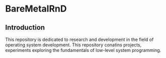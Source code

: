 # BareMetalRnD

## Introduction
This repository is dedicated to research and development in the field of operating system development. This repository conatins projects, experiments exploring the fundamentals of low-level system programming.
